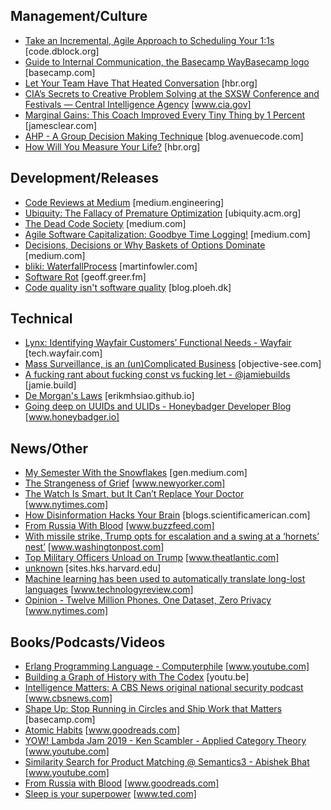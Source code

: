

## Management/Culture
* [Take an Incremental, Agile Approach to Scheduling Your 1:1s](https://code.dblock.org/2019/08/07/take-an-incremental-agile-approach-to-scheduling-your-1-on-1s.html) [code.dblock.org]
* [Guide to Internal Communication, the Basecamp WayBasecamp logo](https://basecamp.com/guides/how-we-communicate) [basecamp.com]
* [Let Your Team Have That Heated Conversation](https://hbr.org/2019/12/let-your-team-have-that-heated-conversation) [hbr.org]
* [CIA’s Secrets to Creative Problem Solving at the SXSW Conference and Festivals — Central Intelligence Agency](https://www.cia.gov/news-information/blog/2019/cia-at-sxsw-conference-and-festival.html) [www.cia.gov]
* [Marginal Gains: This Coach Improved Every Tiny Thing by 1 Percent](https://jamesclear.com/marginal-gains) [jamesclear.com]
* [AHP - A Group Decision Making Technique](https://blog.avenuecode.com/ahp-a-group-decision-making-technique) [blog.avenuecode.com]
* [How Will You Measure Your Life?](https://hbr.org/2010/07/how-will-you-measure-your-life) [hbr.org]


## Development/Releases
* [Code Reviews at Medium](https://medium.engineering/code-reviews-at-medium-bed2c0dce13a) [medium.engineering]
* [Ubiquity: The Fallacy of Premature Optimization](https://ubiquity.acm.org/article.cfm?id=1513451) [ubiquity.acm.org]
* [The Dead Code Society](https://medium.com/pinterest-engineering/the-dead-code-society-2f189ff46b04) [medium.com]
* [Agile Software Capitalization: Goodbye Time Logging!](https://medium.com/walmartlabs/agile-software-capitalization-goodbye-time-logging-f96d33f6cfc9) [medium.com]
* [Decisions, Decisions or Why Baskets of Options Dominate](https://medium.com/@kentbeck_7670/decisions-decisions-or-why-baskets-of-options-dominate-9ac63658b593) [medium.com]
* [bliki: WaterfallProcess](https://martinfowler.com/bliki/WaterfallProcess.html) [martinfowler.com]
* [Software Rot](https://geoff.greer.fm/2017/02/28/software-rot/) [geoff.greer.fm]
* [Code quality isn't software quality](https://blog.ploeh.dk/2019/03/04/code-quality-is-not-software-quality/) [blog.ploeh.dk]


## Technical
* [Lynx: Identifying Wayfair Customers’ Functional Needs - Wayfair](https://tech.wayfair.com/data-science/2019/07/lynx-identifying-wayfair-customers-functional-needs/) [tech.wayfair.com]
* [Mass Surveillance, is an (un)Complicated Business](https://objective-see.com/blog/blog_0x52.html) [objective-see.com]
* [A fucking rant about fucking const vs fucking let - @jamiebuilds](https://jamie.build/const) [jamie.build]
* [De Morgan's Laws](https://erikmhsiao.github.io/de-morgans-laws/) [erikmhsiao.github.io]
* [Going deep on UUIDs and ULIDs - Honeybadger Developer Blog](https://www.honeybadger.io/blog/uuids-and-ulids/) [www.honeybadger.io]


## News/Other
* [My Semester With the Snowflakes](https://gen.medium.com/my-semester-with-the-snowflakes-888285f0e662) [gen.medium.com]
* [The Strangeness of Grief](https://www.newyorker.com/magazine/2020/01/06/the-strangeness-of-grief) [www.newyorker.com]
* [The Watch Is Smart, but It Can’t Replace Your Doctor](https://www.nytimes.com/2019/12/26/upshot/apple-watch-atrial-fibrillation.html) [www.nytimes.com]
* [How Disinformation Hacks Your Brain](https://blogs.scientificamerican.com/observations/how-disinformation-hacks-your-brain/) [blogs.scientificamerican.com]
* [From Russia With Blood](https://www.buzzfeed.com/heidiblake/from-russia-with-blood-14-suspected-hits-on-british-soil) [www.buzzfeed.com]
* [With missile strike, Trump opts for escalation and a swing at a ‘hornets’ nest’](https://www.washingtonpost.com/national-security/with-missile-strike-trump-opts-for-escalation-and-a-swing-at-a-hornets-nest/2020/01/03/cc642e2e-2e6c-11ea-bcd4-24597950008f_story.html) [www.washingtonpost.com]
* [Top Military Officers Unload on Trump](https://www.theatlantic.com/magazine/archive/2019/11/military-officers-trump/598360/) [www.theatlantic.com]
* [unknown](https://sites.hks.harvard.edu/fs/rzeckhau/Estimative_Probability.pdf) [sites.hks.harvard.edu]
* [Machine learning has been used to automatically translate long-lost languages](https://www.technologyreview.com/s/613899/machine-learning-has-been-used-to-automatically-translate-long-lost-languages/) [www.technologyreview.com]
* [Opinion - Twelve Million Phones, One Dataset, Zero Privacy](https://www.nytimes.com/interactive/2019/12/19/opinion/location-tracking-cell-phone.html) [www.nytimes.com]


## Books/Podcasts/Videos
* [Erlang Programming Language - Computerphile](https://www.youtube.com/watch?v=SOqQVoVai6s) [www.youtube.com]
* [Building a Graph of History with The Codex](https://youtu.be/-G8YmRJ__Q0) [youtu.be]
* [Intelligence Matters: A CBS News original national security podcast](https://www.cbsnews.com/news/intelligence-matters-a-cbs-news-original-national-security-podcast/) [www.cbsnews.com]
* [Shape Up: Stop Running in Circles and Ship Work that Matters](https://basecamp.com/shapeup) [basecamp.com]
* [Atomic Habits](https://www.goodreads.com/book/show/40121378-atomic-habits) [www.goodreads.com]
* [YOW! Lambda Jam 2019 - Ken Scambler - Applied Category Theory](https://www.youtube.com/watch?v=iwvl0tBJhoM) [www.youtube.com]
* [Similarity Search for Product Matching @ Semantics3 - Abishek Bhat](https://www.youtube.com/watch?v=DPvfH8U8DE8) [www.youtube.com]
* [From Russia with Blood](https://www.goodreads.com/book/show/39857666-from-russia-with-blood) [www.goodreads.com]
* [Sleep is your superpower](https://www.ted.com/talks/matt_walker_sleep_is_your_superpower) [www.ted.com]